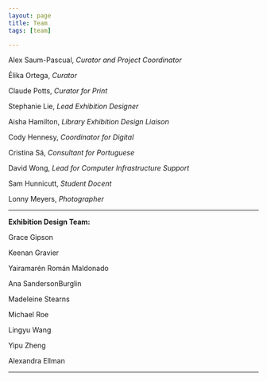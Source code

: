 ```yaml
---
layout: page
title: Team
tags: [team]

---
```



Alex Saum­-Pascual, <em>Curator and Project Coordinator</em>

Élika Ortega, <em>Curator</em>

Claude Potts, <em>Curator for Print</em>

Stephanie Lie, <em>Lead Exhibition Designer</em>

Aisha Hamilton, <em>Library Exhibition Design Liaison</em>

Cody Hennesy, <em>Coordinator for Digital</em>

Cristina Sá, <em>Consultant for Portuguese</em>

David Wong, <em>Lead for Computer Infrastructure Support</em>

Sam Hunnicutt, <em>Student Docent</em>

Lonny Meyers, <em>Photographer</em>

---

<b>Exhibition Design Team:</b>

Grace Gipson

Keenan Gravier

Yairamarén Román Maldonado

Ana Sanderson­Burglin

Madeleine Stearns

Michael Roe

Lingyu Wang

Yipu Zheng

Alexandra Ellman

---


